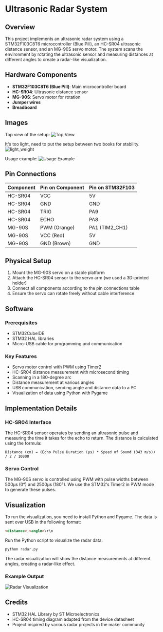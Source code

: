 # Ultrasonic Radar System


## Overview

This project implements an ultrasonic radar system using a STM32F103C8T6 microcontroller (Blue Pill), an HC-SR04 ultrasonic distance sensor, and an MG-90S servo motor. The system scans the environment by rotating the ultrasonic sensor and measuring distances at different angles to create a radar-like visualization.

## Hardware Components

- **STM32F103C8T6 (Blue Pill)**: Main microcontroller board
- **HC-SR04**: Ultrasonic distance sensor
- **MG-90S**: Servo motor for rotation
- **Jumper wires**
- **Breadboard**

## Images

Top view of the setup:
![Top View](./screenshots/top_view.jpeg)

It's too light, need to put the setup between two books for stability.
![light_weight](./screenshots/light_weight.jpeg)

Usage example:
![Usage Example](./screenshots/usage_example.jpeg)


## Pin Connections

| Component | Pin on Component | Pin on STM32F103 |
|-----------|------------------|------------------|
| HC-SR04   | VCC              | 5V               |
| HC-SR04   | GND              | GND              |
| HC-SR04   | TRIG             | PA9              |
| HC-SR04   | ECHO             | PA8              |
| MG-90S    | PWM (Orange)     | PA1 (TIM2_CH1)   |
| MG-90S    | VCC (Red)        | 5V               |
| MG-90S    | GND (Brown)      | GND              |

## Physical Setup


1. Mount the MG-90S servo on a stable platform
2. Attach the HC-SR04 sensor to the servo arm (we used a 3D-printed holder)
3. Connect all components according to the pin connections table
4. Ensure the servo can rotate freely without cable interference

## Software

### Prerequisites

- STM32CubeIDE
- STM32 HAL libraries
- Micro-USB cable for programming and communication

### Key Features

- Servo motor control with PWM using Timer2
- HC-SR04 distance measurement with microsecond timing
- Scanning in a 180-degree arc
- Distance measurement at various angles
- USB communication, sending angle and distance data to a PC
- Visualization of data using Python with Pygame

## Implementation Details

### HC-SR04 Interface

The HC-SR04 sensor operates by sending an ultrasonic pulse and measuring the time it takes for the echo to return. The distance is calculated using the formula:

```
Distance (cm) = (Echo Pulse Duration (μs) * Speed of Sound (343 m/s)) / 2 / 10000
```


### Servo Control

The MG-90S servo is controlled using PWM with pulse widths between 500μs (0°) and 2500μs (180°). We use the STM32's Timer2 in PWM mode to generate these pulses.

## Visualization

To run the visualization, you need to install Python and Pygame. The data is sent over USB in the following format:

```html
<distance>,<angle>\r\n
```

Run the Python script to visualize the radar data:

```bash
python radar.py
```
The radar visualization will show the distance measurements at different angles, creating a radar-like effect.

### Example Output

![Radar Visualization](./screenshots/visualisation_example.png)

## Credits

- STM32 HAL Library by ST Microelectronics
- HC-SR04 timing diagram adapted from the device datasheet
- Project inspired by various radar projects in the maker community

